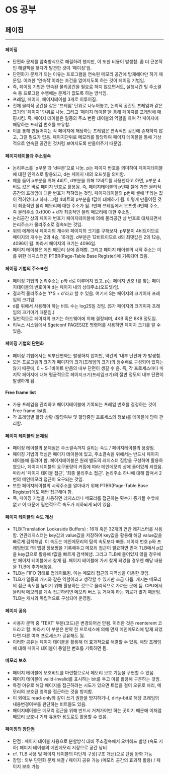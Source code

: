 # OS 공부
## 페이징
---
#### 페이징
- 단편화 문제를 압축방식으로 해결하려 했지만, 이 또한 비용이 발생함. 좀 더 근본적인 해결책을 찾다가 발견한 것이 '페이징'임.
- 단편화가 문제가 되는 이유는 프로그램을 연속된 메모리 공간에 탑재해야만 하기 때문임. 이러한 '연속적'이라는 조건을 없어지도록 하는 것이 페이징 기법임.
- 즉, 페이징 기법은 연속된 물리공간을 필요로 하지 않으면서도, 실행시간 및 주소결속 등 프로그램 수행에는 문제가 없도록 하는 방식임.
- 프레임, 페이지, 페이지테이블 3개로 이루어짐.
- 전체 물리적 공간을 같은 '프레임' 단위로 나누어놓고, 논리적 공간도 프레임과 같은 크기의 '페이지' 단위로 나눔. 그리고 '페이지 테이블'을 통해 페이지를 프레임에 매핑시킴. 즉, 페이지 테이블은 일종의 주소 변환 테이블의 역할을 하여 각 페이지에 해당하는 프레임 번호를 보유함.
- 이를 통해 만들어지는 각 페이지에 해당하는 프레임은 연속적인 공간에 존재하지 않고, 그럴 필요가 없음. 페이지단위로 메모리를 할당하여 페이지 테이블을 통해 가상적으로 연속된 공간인 것처럼 보여지도록 만들어주기 때문임.

#### 페이지테이블과 주소결속
- 논리주소를 'p부분'과 'd부분'으로 나눔. p는 페이지 번호를 의미하여 페이지테이블에 대한 인덱스로 활용되고, d는 페이지 내의 오프셋을 의미함.
- 예를 들어 p부분을 위해 4비트, d부분을 위해 12비트를 사용한다고 하면, p부분 4비트 값은 바로 페이지 번호로 활용됨. 즉, 페이지테이블의 p번째 셀에 가면 물리적 공간의 프레임에 대한 번호가 적혀있는 것임. 페이지테이블의 p번째 셀에 'f'라는 값이 적혀있다고 하자. 그럼 4비트의 p부분을 f값이 대체하기 됨. 이렇게 만들어진 것이 최종적인 물리 메모리에 대한 주소가 됨. f번째 프레임에서 오프셋 d번째 주소, 즉 물리주소 0xf000 + d가 최종적인 물리 메모리에 대한 주소임.
- 논리공간 상의 페이지 번호가 페이지테이블에 의해 물리공간 상 번호로 대체되면서 논리주소가 물리주소로 결속되는 것임.
- 위의 에제에서 페이지의 개수와 페이지의 크기를 구해보자. p부분이 4비트이므로 페이지의 개수는 2의 4승, 16개임. d부분은 12비트이므로 d의 최댓값은 2의 12승, 4096이 됨. 따라서 페이지의 크기는 4096임.
- 페이지 테이블은 메인 메모리 상에 존재함. 그리고 페이지 테이블의 시작 주소는 이를 위한 레지스터인 PTBR(Page-Table Base Register)에 기록되어 있음.

#### 페이징 기법의 주소표현
- 페이징 기법의 논리주소는 p와 d로 이루어져 있고, p는 페이지 번호 f를 찾는 페이지테이블의 번호이며 d는 페이지 내의 상대주소(오프셋)임.
- 결과적 물리주소는 'f*S + d'라고 할 수 있음. 여기서 S는 페이지의 크기이자 프레임의 크기임.
- d를 위해서 사용해야 하는 비트 수는 log2S일 것임. (S가 페이지의 크기이자 프레임의 크기이기 때문임.)
- 일반적으로 페이지의 크기는 하드웨어에 의해 결정되며, 4KB 혹은 8KB 정도임.
- 리눅스 시스템에서 $getconf PAGESIZE 명령어를 사용하면 페이지 크기를 알 수 있음.

#### 페이징 기법의 단편화
- 페이징 기법에서는 외부단편화는 발생하지 않지만, 약간의 '내부 단편화'가 발생함.
- 모든 프로그램의 크기가 페이지의 크기(프레임의 크기)의 정수배로 구성되어 있지는 않기 때문에, 0 ~ S-1바이트 만큼의 내부 단편이 생길 수 음. 즉, 각 프로세스마다 마지막 페이지에 대해 평균적으로 페이지크기(프레임크기)의 절반 정도의 내부 단편이 발생하게 됨.

#### Free frame list
- 가용 프레임을 관리하고 페이지테이블에 기록되는 프레임 번호를 결정하는 것이 Free frame list임.
- 각 프레임별 할당 상황 (할당여부 및 할당중인 프로세스의 정보)를 테이블에 담아 관리함.

#### 페이지 테이블의 문제점
- 페이징 테이블의 문제점은 주소결속까지 걸리는 속도 / 페이지테이블의 용량임.
- 페이징 기법의 핵심은 페이지 테이블에 있고, 주소결속을 위해서는 반드시 페이지 테이블에 들려야 함. 페이지테이블은 원래 별도의 레지스터 집합을 구성하여 활용하였으나, 페이지테이블의 요구용량이 커짐에 따라 메인메모리 상에 들어있게 되었음. 따라서 '페이지 테이블 접근', '최종 물리주소 접근'. 논리주소 하나에 대해 합쳐서 2번의 메인메모리 접근이 요구되는 것임.
- 또한 페이지테이블의 시작주소를 알아내기 위해 PTBR(Page-Table Base Register)에도 매번 접근해야 함.
- 즉, 페이징 기법을 사용하면 레지스터나 메모리를 접근하는 횟수가 증가될 수밖에 없고 이 때문에 필연적으로 속도가 저하되게 되어 있음.

#### 페이지 테이블의 속도 개선
- TLB(Translation Lookaside Buffers) : 16개 혹은 32개의 연관 레지스터를 사용함. 연관레지스터는 key값과 value값을 저장하여 key값을 활용해 해당 value값을 빠르게 검색해냄. 이 속도는 메인메모리의 탐색 속도보다 빠름. 페이지 번호 p와 프레임번호 f의 맵핑 정보쌍을 기록해두고 메모리 접근이 필요하면 먼저 TLB에서 p값을 key값으로 활용해 f값을 빠르게 검색해냄. 그리고 TLB에 들어있지 않을 경우에만 페이지 테이블에서 찾게 됨. 페이지 테이블에 가서 찾게 되었을 경우엔 해당 내용을 TLB에 추가해놓음.
- TLB는 FIFO 형태로 업데이트됨. 이는 메모리 접근의 지역성을 이용한 것임.
- TLB가 일종의 캐시와 같은 역할이라고 생각할 수 있지만 조금 다름. 캐시는 메모리의 접근 속도를 높이기 위해 활용하는 것으로 물리적으로 가까운 곳에 둠. CPU에서 물리적 메모리를 계속 접근하려면 메모리 버스 등 거쳐야 하는 회로가 많기 때문임. TLB는 캐시와 독립적으로 구성되어 운영됨.

#### 페이지 공유
- 사용자 문맥 중 'TEXT' 부분(코드)은 변경되어선 안됨. 이러한 것은 reenterent 코드라고 함. 따라서 이 부분은 만약 한 프로세스에 의해 먼저 메인메모리에 탑재 되었다면 다른 여러 프로세스가 공유해도 됨.
- 이러한 공유는 페이지 테이블을 활용해 더 효과적으로 해결할 수 있음. 해당 프레임에 대해 페이지 테이블이 동일한 번호를 기록하면 됨.

#### 메모리 보호
- 페이지 테이블에 보호비트를 마련함으로서 메모리 보호 기능을 구현할 수 있음.
- 페이지 테이블에 valid-invalid를 표시하는 bit를 두고 이를 활용해 구분하는 것임.
- 특정 이유로 해당 페이지를 접근하려는 시도가 있으면 트랩을 걸어 오류로 처리, 메모리의 보호된 영역을 접근하는 것을 방지함.
- 이 외에도 read-only와 같이 쓰기 권한을 방지하거나, dirty-bit로 해당 프레임의 내용변경여부를 판단하는 비트들도 있음.
- 페이지테이블은 메모리 접근을 위해 반드시 거쳐가야만 하는 곳이기 때문에 이처럼 메모리 보호나 기타 유용한 용도로도 활용할 수 있음.

#### 페이징의 장단점
- 단점 : 페이지 테이블 사용으로 분할방식 대비 주소결속에서 오버헤드 발생 (속도 저하)  페이지 테이블의 메인메모리 저장으로 공간 낭비
- cf. TLB 사용 및 페이지 테이블의 다단계 구성(구조 개선)으로 단점 완화 가능
- 장덤 : 외부 단편화 문제 해결 / 페이지 공유 가능 (메모리 공간의 효과적 활용) / 페이지 보호 가능